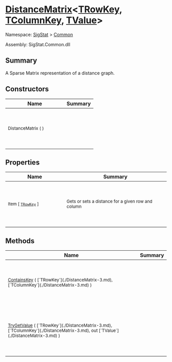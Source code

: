 # [DistanceMatrix](./DistanceMatrix-3.md)\<[TRowKey](./DistanceMatrix-3.md), [TColumnKey](./DistanceMatrix-3.md), [TValue](./DistanceMatrix-3.md)>

Namespace: [SigStat]() > [Common](./README.md)

Assembly: SigStat.Common.dll

## Summary
A Sparse Matrix representation of a distance graph.

## Constructors

| Name | Summary | 
| --- | --- | 
| <p>&nbsp;</p><sub>DistanceMatrix (  )</sub><p>&nbsp;&nbsp;&nbsp;&nbsp;&nbsp;&nbsp;&nbsp;&nbsp;&nbsp;&nbsp;&nbsp;&nbsp;&nbsp;&nbsp;&nbsp;&nbsp;&nbsp;&nbsp;&nbsp;&nbsp;&nbsp;&nbsp;&nbsp;&nbsp;&nbsp;&nbsp;&nbsp;&nbsp;&nbsp;&nbsp;&nbsp;&nbsp;&nbsp;&nbsp;&nbsp;&nbsp;&nbsp;&nbsp;&nbsp;</p>| <p>&nbsp;</p><sub></sub><p>&nbsp;</p>| <br>


## Properties

| Name | Summary | 
| --- | --- | 
| <p>&nbsp;</p><sub>Item [ [`TRowKey`](./DistanceMatrix-3.md) ]</sub><p>&nbsp;&nbsp;&nbsp;&nbsp;&nbsp;&nbsp;&nbsp;&nbsp;&nbsp;&nbsp;&nbsp;&nbsp;&nbsp;&nbsp;&nbsp;&nbsp;&nbsp;&nbsp;&nbsp;&nbsp;&nbsp;&nbsp;&nbsp;&nbsp;&nbsp;&nbsp;&nbsp;&nbsp;&nbsp;&nbsp;&nbsp;&nbsp;&nbsp;&nbsp;&nbsp;&nbsp;&nbsp;&nbsp;&nbsp;</p>| <p>&nbsp;</p><sub>Gets or sets a distance for a given row and column</sub><p>&nbsp;</p>| <br>


## Methods

| Name | Summary | 
| --- | --- | 
| <p>&nbsp;</p><sub>[ContainsKey](./Methods/DistanceMatrix`3-100663396.md) ( [`TRowKey`](./DistanceMatrix-3.md), [`TColumnKey`](./DistanceMatrix-3.md) )</sub><p>&nbsp;&nbsp;&nbsp;&nbsp;&nbsp;&nbsp;&nbsp;&nbsp;&nbsp;&nbsp;&nbsp;&nbsp;&nbsp;&nbsp;&nbsp;&nbsp;&nbsp;&nbsp;&nbsp;&nbsp;&nbsp;&nbsp;&nbsp;&nbsp;&nbsp;&nbsp;&nbsp;&nbsp;&nbsp;&nbsp;&nbsp;&nbsp;&nbsp;&nbsp;&nbsp;&nbsp;&nbsp;&nbsp;&nbsp;</p>| <p>&nbsp;</p><sub></sub><p>&nbsp;</p>| <br>
| <p>&nbsp;</p><sub>[TryGetValue](./Methods/DistanceMatrix`3-100663395.md) ( [`TRowKey`](./DistanceMatrix-3.md), [`TColumnKey`](./DistanceMatrix-3.md), out [`TValue`](./DistanceMatrix-3.md) )</sub><p>&nbsp;&nbsp;&nbsp;&nbsp;&nbsp;&nbsp;&nbsp;&nbsp;&nbsp;&nbsp;&nbsp;&nbsp;&nbsp;&nbsp;&nbsp;&nbsp;&nbsp;&nbsp;&nbsp;&nbsp;&nbsp;&nbsp;&nbsp;&nbsp;&nbsp;&nbsp;&nbsp;&nbsp;&nbsp;&nbsp;&nbsp;&nbsp;&nbsp;&nbsp;&nbsp;&nbsp;&nbsp;&nbsp;&nbsp;</p>| <p>&nbsp;</p><sub></sub><p>&nbsp;</p>| <br>


